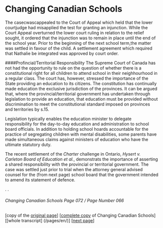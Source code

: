 # Changing Canadian Schools

The casecwascappealed to the Court of Appeal which held that the lower courtjudge had misapplied the test for granting an injunction. While the Court Appeal overturned the lower court ruling in relation to the relief sought, it ordered that the injunction was to remain in place until the end of the school year. Prior to the beginning of the next school term,the matter was settled in favour of the child. A settlement agreement which required that Nathalie be integrated was approved by court order.  

####Profincial/Territorial Responsibility
The Supreme Court of Canada has not had the opportunity to rule on the question of whether there is a constitutional right for all children to attend school in their neighhourhood in a regular class. The court has, however, stressed the importance of the State providing an education to its citizens. The constitution has continually made education the exclusive jurisdiction of the provinces. It can be argued that, where the provincial/territorial government has undertaken through legislation to provide an education, that education must be provided without discrimination to meet the constitutional standard imposed on provinces and territories by s.15.  

Legislation typically enables the education minister to delegate responsibility for the day-to-day education and administration to school board officials. In addition to holding school hoards accountable for the practice of segregating children with mental disabilities, some parents have made simultaneous claims against ministers of education who have the ultimate statutory duty.  

The recent settlement of the *Charter* challenge in Ontario, *Hysert v. Carleton Board of Education et al.*, demonstrats the importance of asserting a shared responsibility with the provincial or territorial government. The case was settled just prior to trial when the attorney general advised counsel for the (from next page) school board that the government intended to amend its statement of defence.


.
.

###### Changing Canadian Schools Page 072 / Page Number 066

[copy of the [original page](/copies-from-original/CCS072-page066.png)]
[[complete copy](/copies-from-original/BestCopy_Changing_Canadian_Schools_Perspectives_on_Disability_and_Inclusion.pdf) of Changing Canadian Schools]
[[whole transcript] (/pages/en/)]
[[next page](Changing_Canadian_Schools-073)]
